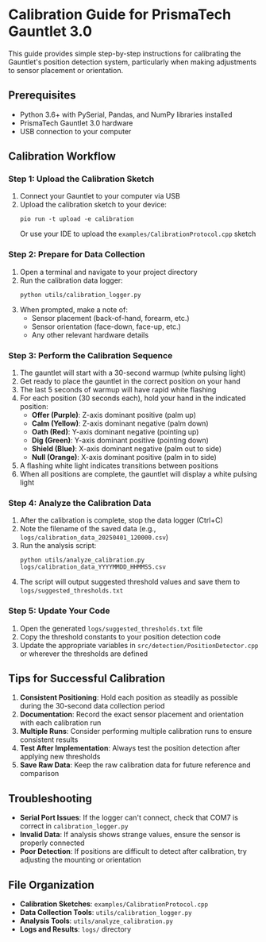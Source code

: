 # Calibration Guide for PrismaTech Gauntlet 3.0

This guide provides simple step-by-step instructions for calibrating the Gauntlet's position detection system, particularly when making adjustments to sensor placement or orientation.

## Prerequisites

- Python 3.6+ with PySerial, Pandas, and NumPy libraries installed
- PrismaTech Gauntlet 3.0 hardware
- USB connection to your computer

## Calibration Workflow

### Step 1: Upload the Calibration Sketch

1. Connect your Gauntlet to your computer via USB
2. Upload the calibration sketch to your device:
   ```
   pio run -t upload -e calibration
   ```
   Or use your IDE to upload the `examples/CalibrationProtocol.cpp` sketch

### Step 2: Prepare for Data Collection

1. Open a terminal and navigate to your project directory
2. Run the calibration data logger:
   ```
   python utils/calibration_logger.py
   ```
3. When prompted, make a note of:
   - Sensor placement (back-of-hand, forearm, etc.)
   - Sensor orientation (face-down, face-up, etc.)
   - Any other relevant hardware details

### Step 3: Perform the Calibration Sequence

1. The gauntlet will start with a 30-second warmup (white pulsing light)
2. Get ready to place the gauntlet in the correct position on your hand
3. The last 5 seconds of warmup will have rapid white flashing
4. For each position (30 seconds each), hold your hand in the indicated position:
   - **Offer (Purple)**: Z-axis dominant positive (palm up)
   - **Calm (Yellow)**: Z-axis dominant negative (palm down)
   - **Oath (Red)**: Y-axis dominant negative (pointing up)
   - **Dig (Green)**: Y-axis dominant positive (pointing down)
   - **Shield (Blue)**: X-axis dominant negative (palm out to side)
   - **Null (Orange)**: X-axis dominant positive (palm in to side)
5. A flashing white light indicates transitions between positions
6. When all positions are complete, the gauntlet will display a white pulsing light

### Step 4: Analyze the Calibration Data

1. After the calibration is complete, stop the data logger (Ctrl+C)
2. Note the filename of the saved data (e.g., `logs/calibration_data_20250401_120000.csv`)
3. Run the analysis script:
   ```
   python utils/analyze_calibration.py logs/calibration_data_YYYYMMDD_HHMMSS.csv
   ```
4. The script will output suggested threshold values and save them to `logs/suggested_thresholds.txt`

### Step 5: Update Your Code

1. Open the generated `logs/suggested_thresholds.txt` file
2. Copy the threshold constants to your position detection code
3. Update the appropriate variables in `src/detection/PositionDetector.cpp` or wherever the thresholds are defined

## Tips for Successful Calibration

1. **Consistent Positioning**: Hold each position as steadily as possible during the 30-second data collection period
2. **Documentation**: Record the exact sensor placement and orientation with each calibration run
3. **Multiple Runs**: Consider performing multiple calibration runs to ensure consistent results
4. **Test After Implementation**: Always test the position detection after applying new thresholds
5. **Save Raw Data**: Keep the raw calibration data for future reference and comparison

## Troubleshooting

- **Serial Port Issues**: If the logger can't connect, check that COM7 is correct in `calibration_logger.py`
- **Invalid Data**: If analysis shows strange values, ensure the sensor is properly connected
- **Poor Detection**: If positions are difficult to detect after calibration, try adjusting the mounting or orientation

## File Organization

- **Calibration Sketches**: `examples/CalibrationProtocol.cpp`
- **Data Collection Tools**: `utils/calibration_logger.py`
- **Analysis Tools**: `utils/analyze_calibration.py`
- **Logs and Results**: `logs/` directory 
